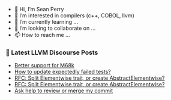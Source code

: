 - 👋 Hi, I’m Sean Perry
- 👀 I’m interested in compilers (c++, COBOL, llvm)
- 🌱 I’m currently learning ...
- 💞️ I’m looking to collaborate on ...
- 📫 How to reach me ...

<!---
s66perry/s66perry is a ✨ special ✨ repository because its `README.md` (this file) appears on your GitHub profile.
You can click the Preview link to take a look at your changes.
--->
### 📕 Latest LLVM Discourse Posts

<!-- DISCOURSE-LLVM:START -->
- [Better support for M68k](https://discourse.llvm.org/t/better-support-for-m68k/60679/6)
- [How to update expectedly failed tests?](https://discourse.llvm.org/t/how-to-update-expectedly-failed-tests/60698/4)
- [RFC: Split Elementwise trait, or create AbstractElementwise?](https://discourse.llvm.org/t/rfc-split-elementwise-trait-or-create-abstractelementwise/60705/2)
- [RFC: Split Elementwise trait, or create AbstractElementwise?](https://discourse.llvm.org/t/rfc-split-elementwise-trait-or-create-abstractelementwise/60705/1)
- [Ask help to review or merge my commit](https://discourse.llvm.org/t/ask-help-to-review-or-merge-my-commit/60702/6)
<!-- DISCOURSE-LLVM:END -->
